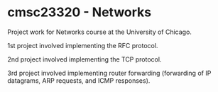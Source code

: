 # cmsc23320 - Networks

Project work for Networks course at the University of Chicago. 

1st project involved implementing the RFC protocol. 

2nd project involved implementing the TCP protocol. 

3rd project involved implementing router forwarding (forwarding of IP datagrams, ARP requests, and ICMP responses).
